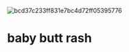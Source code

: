 ![bcd37c233ff831e7bc4d72ff05395776](https://github.com/user-attachments/assets/9781d26d-9f3a-4d35-9977-9681849827a3)
# baby butt rash
